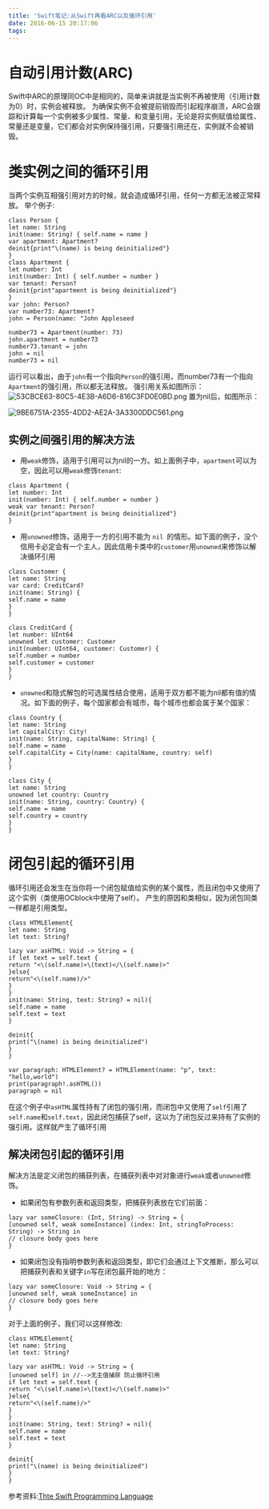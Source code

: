 ```yaml
---
title: 'Swift笔记:从Swift再看ARC以及循环引用'
date: 2016-06-15 20:17:06
tags:
---
```

# 自动引用计数(ARC)
Swift中ARC的原理同OC中是相同的，简单来讲就是当实例不再被使用（引用计数为0）时，实例会被释放。
为确保实例不会被提前销毁而引起程序崩溃，ARC会跟踪和计算每一个实例被多少属性、常量、和变量引用，无论是将实例赋值给属性、常量还是变量，它们都会对实例保持强引用，只要强引用还在，实例就不会被销毁。
<!-- more -->
# 类实例之间的循环引用
当两个实例互相强引用对方的时候，就会造成循环引用，任何一方都无法被正常释放。
举个例子:
``` 
class Person {
let name: String
init(name: String) { self.name = name }
var apartment: Apartment?
deinit{print"\(name) is being deinitialized"}
}
class Apartment {
let number: Int
init(number: Int) { self.number = number }
var tenant: Person?
deinit{print"apartment is being deinitialized"}
}
var john: Person?
var number73: Apartment?
john = Person(name: "John Appleseed

number73 = Apartment(number: 73)
john.apartment = number73
number73.tenant = john
john = nil
number73 = nil
```
运行可以看出，由于`john`有一个指向`Person`的强引用，而number73有一个指向`Apartment`的强引用，所以都无法释放。
强引用关系如图所示：
![53CBCE63-80C5-4E3B-A6D6-816C3FD0E0BD.png](http://upload-images.jianshu.io/upload_images/1642800-26b7f949c21e51f7.png?imageMogr2/auto-orient/strip%7CimageView2/2/w/1240)
置为nil后，如图所示：

![9BE6751A-2355-4DD2-AE2A-3A3300DDC561.png](http://upload-images.jianshu.io/upload_images/1642800-a082fb66b29b1176.png?imageMogr2/auto-orient/strip%7CimageView2/2/w/1240)
## 实例之间强引用的解决方法
- 用`weak`修饰，适用于引用可以为nil的一方。如上面例子中，`apartment`可以为空，因此可以用`weak`修饰`tenant`:
``` 
class Apartment {
let number: Int
init(number: Int) { self.number = number }
weak var tenant: Person?
deinit{print"apartment is being deinitialized"}
}
```
- 用`unowned`修饰，适用于一方的引用不能为 `nil `的情形。如下面的例子，没个信用卡必定会有一个主人，因此信用卡类中的`customer`用`unowned`来修饰以解决循环引用
```
class Customer {
let name: String
var card: CreditCard?
init(name: String) {
self.name = name
}
}

class CreditCard {
let number: UInt64
unowned let customer: Customer
init(number: UInt64, customer: Customer) {
self.number = number
self.customer = customer
}
}
```
- `unowned`和隐式解包的可选属性结合使用，适用于双方都不能为nil都有值的情况。如下面的例子，每个国家都会有城市，每个城市也都会属于某个国家：
``` 
class Country {
let name: String
let capitalCity: City!
init(name: String, capitalName: String) {
self.name = name
self.capitalCity = City(name: capitalName, country: self)
}
}

class City {
let name: String
unowned let country: Country
init(name: String, country: Country) {
self.name = name
self.country = country
}
}
```

# 闭包引起的循环引用
循环引用还会发生在当你将一个闭包赋值给实例的某个属性，而且闭包中又使用了这个实例（类使用OCblock中使用了self）。
产生的原因和类相似，因为闭包同类一样都是引用类型。
```
class HTMLElement{
let name: String
let text: String?

lazy var asHTML: Void -> String = {
if let text = self.text {
return "<\(self.name)>\(text)</\(self.name)>"
}else{
return"<\(self.name)/>"
}
}
init(name: String, text: String? = nil){
self.name = name
self.text = text
}

deinit{
print("\(name) is being deinitialized")
}
}

var paragraph: HTMLElement? = HTMLElement(name: "p", text: "hello,world")
print(paragraph!.asHTML())
paragraph = nil
```
在这个例子中`asHTML`属性持有了闭包的强引用，而闭包中又使用了`self`引用了`self.name`和`self.text`，因此闭包捕获了self，这以为了闭包反过来持有了实例的强引用。这样就产生了循环引用
## 解决闭包引起的循环引用
解决方法是定义闭包的捕获列表，在捕获列表中对对象进行`weak`或者`unowned`修饰。
- 如果闭包有参数列表和返回类型，把捕获列表放在它们前面：
```
lazy var someClosure: (Int, String) -> String = {
[unowned self, weak someInstance] (index: Int, stringToProcess: String) -> String in
// closure body goes here
}  
```
- 如果闭包没有指明参数列表和返回类型，即它们会通过上下文推断，那么可以把捕获列表和关键字`in`写在闭包最开始的地方：
```
lazy var someClosure: Void -> String = {
[unowned self, weak someInstance] in
// closure body goes here
}  
```
对于上面的例子，我们可以这样修改:
```
class HTMLElement{
let name: String
let text: String?

lazy var asHTML: Void -> String = {
[unowned self] in //-->无主值捕获 防止循环引用
if let text = self.text {
return "<\(self.name)>\(text)</\(self.name)>"
}else{
return"<\(self.name)/>"
}
}
init(name: String, text: String? = nil){
self.name = name
self.text = text
}

deinit{
print("\(name) is being deinitialized")
}
}
```
参考资料:[Thte Swift Programming Language](https://developer.apple.com/library/ios/documentation/Swift/Conceptual/Swift_Programming_Language/index.html#//apple_ref/doc/uid/TP40014097-CH3-ID0])